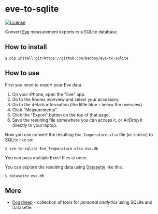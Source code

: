 # eve-to-sqlite

[![License](https://img.shields.io/badge/license-Apache%202.0-blue.svg)](https://github.com/badboy/eve-to-sqlite/blob/main/LICENSE)

Convert [Eve](https://www.evehome.com/) measurement exports to a SQLite database.

## How to install

    $ pip install git+https://github.com/badboy/eve-to-sqlite

## How to use

First you need to export your Eve data.

1. On your iPhone, open the "Eve" app.
2. Go to the Rooms overview and select your accessory.
3. Go to the details information (the little blue `i` below the overview).
4. Click "Measurements".
5. Click the "Export" button on the top of that page.
4. Save the resulting file somewhere you can access it, or AirDrop it directly to your laptop.

Now you can convert the resulting `Eve_Temperature.xlsx` file (or similar) to SQLite like so:

    $ eve-to-sqlite Eve_Temperature.xlsx eve.db

You can pass multiple Excel files at once.

You can explore the resulting data using [Datasette](https://datasette.readthedocs.io/) like this:

    $ datasette eve.db

## More

* [Dogsheep](https://dogsheep.github.io/) - collection of tools for *personal analytics* using SQLite and Datasette.
